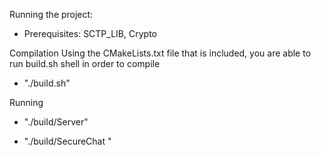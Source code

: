 Running the project:

* Prerequisites: SCTP_LIB, Crypto

Compilation
Using the CMakeLists.txt file that is included, you are able to run build.sh shell in order to compile

* "./build.sh"

Running

* "./build/Server"

* "./build/SecureChat <IP>"
